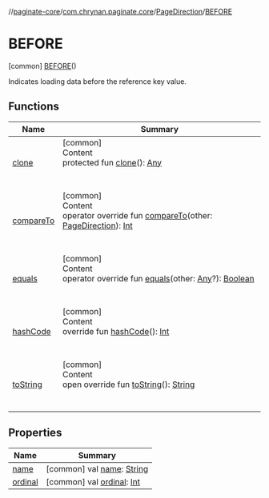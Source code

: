 //[paginate-core](../../../index.md)/[com.chrynan.paginate.core](../../index.md)/[PageDirection](../index.md)/[BEFORE](index.md)



# BEFORE  
 [common] [BEFORE](index.md)()  


Indicates loading data before the reference key value.

   


## Functions  
  
|  Name|  Summary| 
|---|---|
| <a name="kotlin/Enum/clone/#/PointingToDeclaration/"></a>[clone](../-a-f-t-e-r/index.md#%5Bkotlin%2FEnum%2Fclone%2F%23%2FPointingToDeclaration%2F%5D%2FFunctions%2F-785684615)| <a name="kotlin/Enum/clone/#/PointingToDeclaration/"></a>[common]  <br>Content  <br>protected fun [clone](../-a-f-t-e-r/index.md#%5Bkotlin%2FEnum%2Fclone%2F%23%2FPointingToDeclaration%2F%5D%2FFunctions%2F-785684615)(): [Any](https://kotlinlang.org/api/latest/jvm/stdlib/kotlin/-any/index.html)  <br><br><br>
| <a name="kotlin/Enum/compareTo/#com.chrynan.paginate.core.PageDirection/PointingToDeclaration/"></a>[compareTo](../-a-f-t-e-r/index.md#%5Bkotlin%2FEnum%2FcompareTo%2F%23com.chrynan.paginate.core.PageDirection%2FPointingToDeclaration%2F%5D%2FFunctions%2F-785684615)| <a name="kotlin/Enum/compareTo/#com.chrynan.paginate.core.PageDirection/PointingToDeclaration/"></a>[common]  <br>Content  <br>operator override fun [compareTo](../-a-f-t-e-r/index.md#%5Bkotlin%2FEnum%2FcompareTo%2F%23com.chrynan.paginate.core.PageDirection%2FPointingToDeclaration%2F%5D%2FFunctions%2F-785684615)(other: [PageDirection](../index.md)): [Int](https://kotlinlang.org/api/latest/jvm/stdlib/kotlin/-int/index.html)  <br><br><br>
| <a name="kotlin/Enum/equals/#kotlin.Any?/PointingToDeclaration/"></a>[equals](../-a-f-t-e-r/index.md#%5Bkotlin%2FEnum%2Fequals%2F%23kotlin.Any%3F%2FPointingToDeclaration%2F%5D%2FFunctions%2F-785684615)| <a name="kotlin/Enum/equals/#kotlin.Any?/PointingToDeclaration/"></a>[common]  <br>Content  <br>operator override fun [equals](../-a-f-t-e-r/index.md#%5Bkotlin%2FEnum%2Fequals%2F%23kotlin.Any%3F%2FPointingToDeclaration%2F%5D%2FFunctions%2F-785684615)(other: [Any](https://kotlinlang.org/api/latest/jvm/stdlib/kotlin/-any/index.html)?): [Boolean](https://kotlinlang.org/api/latest/jvm/stdlib/kotlin/-boolean/index.html)  <br><br><br>
| <a name="kotlin/Enum/hashCode/#/PointingToDeclaration/"></a>[hashCode](../-a-f-t-e-r/index.md#%5Bkotlin%2FEnum%2FhashCode%2F%23%2FPointingToDeclaration%2F%5D%2FFunctions%2F-785684615)| <a name="kotlin/Enum/hashCode/#/PointingToDeclaration/"></a>[common]  <br>Content  <br>override fun [hashCode](../-a-f-t-e-r/index.md#%5Bkotlin%2FEnum%2FhashCode%2F%23%2FPointingToDeclaration%2F%5D%2FFunctions%2F-785684615)(): [Int](https://kotlinlang.org/api/latest/jvm/stdlib/kotlin/-int/index.html)  <br><br><br>
| <a name="kotlin/Enum/toString/#/PointingToDeclaration/"></a>[toString](../-a-f-t-e-r/index.md#%5Bkotlin%2FEnum%2FtoString%2F%23%2FPointingToDeclaration%2F%5D%2FFunctions%2F-785684615)| <a name="kotlin/Enum/toString/#/PointingToDeclaration/"></a>[common]  <br>Content  <br>open override fun [toString](../-a-f-t-e-r/index.md#%5Bkotlin%2FEnum%2FtoString%2F%23%2FPointingToDeclaration%2F%5D%2FFunctions%2F-785684615)(): [String](https://kotlinlang.org/api/latest/jvm/stdlib/kotlin/-string/index.html)  <br><br><br>


## Properties  
  
|  Name|  Summary| 
|---|---|
| <a name="com.chrynan.paginate.core/PageDirection.BEFORE/name/#/PointingToDeclaration/"></a>[name](name.md)| <a name="com.chrynan.paginate.core/PageDirection.BEFORE/name/#/PointingToDeclaration/"></a> [common] val [name](name.md): [String](https://kotlinlang.org/api/latest/jvm/stdlib/kotlin/-string/index.html)   <br>
| <a name="com.chrynan.paginate.core/PageDirection.BEFORE/ordinal/#/PointingToDeclaration/"></a>[ordinal](ordinal.md)| <a name="com.chrynan.paginate.core/PageDirection.BEFORE/ordinal/#/PointingToDeclaration/"></a> [common] val [ordinal](ordinal.md): [Int](https://kotlinlang.org/api/latest/jvm/stdlib/kotlin/-int/index.html)   <br>

